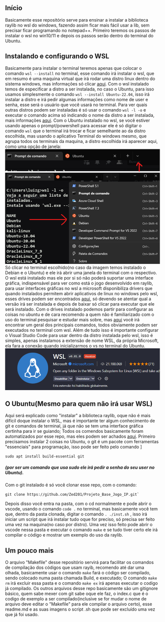 ## Início
Basicamente esse repositório serve para ensinar a instalar a biblioteca raylib no wsl do windows, fazendo assim ficar mais fácil usar a lib, sem precisar ficar programando no notepad++. 
Primeiro teremos os passos de instalar o wsl no win10/11 e depois os passos serão dentro do terminal do Ubuntu.
## Instalando e configurando o WSL
Basicamente para instalar o terminal teremos apenas que colocar o comando `wsl --install` no terminal, esse comando irá instalar o wsl, que em resumo é uma maquina virtual que irá rodar uma distro linux dentro do sistema windows, mas informações só clicar [aqui](https://learn.microsoft.com/pt-br/windows/wsl/install).
Com o wsl instalado temos de especificar a distro a ser instalada, no caso o Ubuntu, para isso usamos simplesmente o comando `wsl --install Ubuntu-22.04`,  isso irá instalar a distro e irá pedir algumas informações como nome de user e senha, esse será o usuário que você usará no terminal.
Para ver quais outras distros podem ser instaladas é só usar o comando `wsl -l -o` e executar o comando acima só indicando o nome da distro a ser instalada, mais informações [aqui](https://learn.microsoft.com/pt-br/windows/wsl/basic-commands).
Com o Ubuntu instalado no wsl, se você estiver usando apenas o prompt/powershell para acessar ele é só digitar o comando `wsl` que o terminal irá trocar e ficar semelhante ao da distro escolhida, mas usando o aplicativo Terminal do windows mesmo, que agrupa todos os terminais da maquina, a distro escolhida irá aparecer aqui, como uma opção de janela:
![Aplicativo Terminal1](./imgs/Terminal1.png)
![Aplicativo Terminal2](./imgs/Terminal2.png)
Só clicar no terminal escolhido(no caso da imagem temos instalado o Debian e o Ubuntu) e ele irá abrir uma janela do terminal com o respectivo.
O wsl está instalado mas ele por si só não poderá suportar uma interface gráfica, indispensável para ver como está o jogo desenvolvido em raylib, para usar interfaces gráficas no wsl a microsoft disponibiliza drivers que quando instalados permitem abrir aplicativos de linux no windows pelo wsl, esses drives podem ser encontrados [aqui](https://learn.microsoft.com/pt-br/windows/wsl/tutorials/gui-apps), só devendo se atentar qual a versão irá ser instalada e depois de baixar só clicar para executar que ele será instalado.
Com o drives instalado podemos partir para configurar as coisas no ubuntu e de cara recomendo a quem não é familiarizado com o uso do terminal pesquisar e estudar mais sobre, mas [aqui](https://www.hostinger.com.br/tutoriais/comandos-linux) você irá encontrar um geral dos principais comandos, todos obviamente podem ser executados no terminal com wsl.
Além de tudo isso é importante configurar o Visual Studio Code para usar dentro da distro instalada pelo wsl, isso é simples, apenas instalamos a extensão de nome WSL, da própria Microsoft, ela fara a conexão quando inicializarmos o vs no terminal do Ubuntu.
![Extensão do Vscode](./imgs/wsl-extensao.png)
## O Ubuntu(Mesmo para quem não irá usar WSL)
Aqui será explicado como "instalar" a biblioteca raylib, oque não é mais difícil doque instalar o WSL, mas é importante ter algum conhecimento de git e comandos de terminal, já que não se tem uma interface gráfica certinha para ir se guiando; Todos os comendos basicamente foram automatizados por esse repo, mas eles podem ser achados [aqui](https://terminalroot.com.br/2022/11/crie-jogos-para-windows-linux-e-web-com-raylib-c-cpp.html).
Primeiro precisamos instalar 2 coisas no Ubuntu, o git é um pacote com ferramentas "essenciais" para programação, isso pode ser feito pelo comando ]
```
sudo apt install build-essential git
```
##### (por ser um comando que usa sudo ele irá pedir a senha do seu user no Ubuntu).
Com o git instalado é só você clonar esse repo, com o comando:
```
git clone https://github.com/Zed201/Projeto_Base_Jogo_IP.git`
```
 Depois disso você entra na pasta, com o cd normalmente e pode abrir o vscode, usando o comando `code .` no terminal, mas basicamente você tem que, dentro da pasta clonada, digitar o comando `. ./inst.sh` , isso irá iniciar um script que irá instalar tudo oque for preciso, só precisa ser feito uma vez na maquina(no caso por distro).
Uma vez isso feito pode abrir o vscode nessa pasta e executar o comando `make` e se tudo tiver certo ele irá compilar o código e mostrar um exemplo do uso da raylib.
## Um pouco mais
O arquivo "Makefile" desse repositório servirá para facilitar os comandos de compilação dos códigos que usam rayib, recomendo até dar uma olhada, basicamente usar o comando `make` fará o código ser compilado, sendo colocado numa pasta chamada Build, e executado; O comando `make rm` irá excluir essa pasta e o comando `make ex` irá apenas executar o codigo já compilado.
Os outros arquivos desse repo basicamente são um gitignore básico, quem sabe mexer com git sabe oque ele faz, o index.c que é o codigo de exemplo a ser compilado(inclusive se for mudar o nome de arquivo deve editar o "Makefile" para ele compilar o arquivo certo), esse readme.md e as suas imagens o script .sh que pode ser excluído uma vez que já foi usado.

